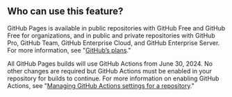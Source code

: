 ## Who can use this feature?

GitHub Pages is available in public repositories with GitHub Free and GitHub Free for organizations, and in public and private repositories with GitHub Pro, GitHub Team, GitHub Enterprise Cloud, and GitHub Enterprise Server. For more information, see "[GitHub’s plans](https://docs.github.com/en/get-started/learning-about-github/githubs-plans)."

All GitHub Pages builds will use GitHub Actions from June 30, 2024. No other changes are required but GitHub Actions must be enabled in your repository for builds to continue. For more information on enabling GitHub Actions, see "[Managing GitHub Actions settings for a repository](https://docs.github.com/en/repositories/managing-your-repositorys-settings-and-features/enabling-features-for-your-repository/managing-github-actions-settings-for-a-repository)."
